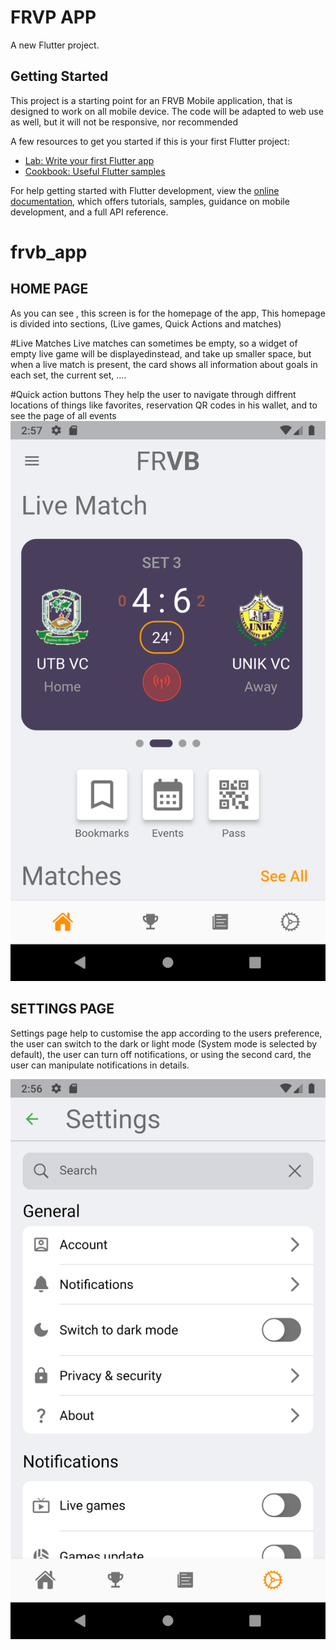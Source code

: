 # FRVP APP

A new Flutter project.

## Getting Started

This project is a starting point for an FRVB Mobile application, that is designed to work on all mobile device.
The code will be adapted to web use as well, but it will not be responsive, nor recommended

A few resources to get you started if this is your first Flutter project:

- [Lab: Write your first Flutter app](https://docs.flutter.dev/get-started/codelab)
- [Cookbook: Useful Flutter samples](https://docs.flutter.dev/cookbook)

For help getting started with Flutter development, view the
[online documentation](https://docs.flutter.dev/), which offers tutorials,
samples, guidance on mobile development, and a full API reference.
# frvb_app

## HOME PAGE
As you can see , this screen is for the homepage of the app,
This homepage is divided into sections, (Live games, Quick Actions and matches)

#Live Matches
Live matches can sometimes be empty, so a widget of empty live game will be displayedinstead, and take up smaller space,
but when a live match is present, the card shows all information about goals in each set, the current set, ....

#Quick action buttons
They help the user to navigate through diffrent locations of things like favorites, reservation QR codes in his wallet, and to see the page of all events
![Home page screenshot](screenshots/home_page.png)


## SETTINGS PAGE

Settings page help to customise the app according to the users preference,
the user can switch to the dark or light mode (System mode is selected by default),
the user can turn off notifications, or using the second card, the user can manipulate notifications in details.

![Settings page screenshot](screenshots/setting_page.png)
